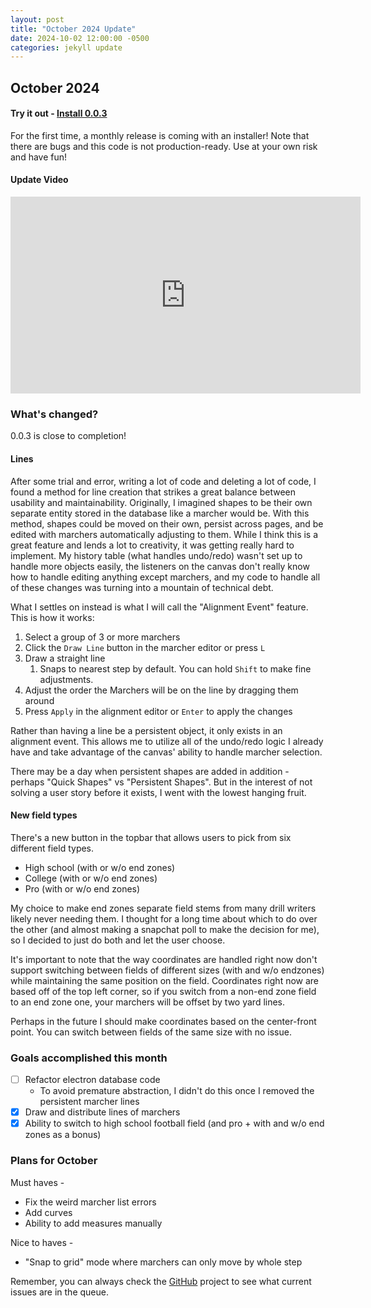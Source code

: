 ```yaml
---
layout: post
title: "October 2024 Update"
date: 2024-10-02 12:00:00 -0500
categories: jekyll update
---
```


## October 2024

#### Try it out - [Install 0.0.3](https://github.com/OpenMarch/OpenMarch/releases/tag/v0.0.3)

For the first time, a monthly release is coming with an installer!
Note that there are bugs and this code is not production-ready.
Use at your own risk and have fun!

#### Update Video

<iframe width="560" height="315" src="https://www.youtube.com/embed/reXz_3wm46Y?si=tKiCtgocPLq4hw5R" title="YouTube video player" frameborder="0" allow="accelerometer; autoplay; clipboard-write; encrypted-media; gyroscope; picture-in-picture; web-share" referrerpolicy="strict-origin-when-cross-origin" allowfullscreen></iframe>

<br/>

### What's changed?

0.0.3 is close to completion!

#### Lines

After some trial and error, writing a lot of code and deleting a lot of code, I found a method for line creation that strikes a great balance between usability and maintainability.
Originally, I imagined shapes to be their own separate entity stored in the database like a marcher would be.
With this method, shapes could be moved on their own, persist across pages, and be edited with marchers automatically adjusting to them.
While I think this is a great feature and lends a lot to creativity, it was getting really hard to implement.
My history table (what handles undo/redo) wasn't set up to handle more objects easily, the listeners on the canvas don't really know how to handle editing anything except marchers, and my code to handle all of these changes was turning into a mountain of technical debt.

What I settles on instead is what I will call the "Alignment Event" feature.
This is how it works:

1. Select a group of 3 or more marchers
1. Click the `Draw Line` button in the marcher editor or press `L`
1. Draw a straight line
   1. Snaps to nearest step by default. You can hold `Shift` to make fine adjustments.
1. Adjust the order the Marchers will be on the line by dragging them around
1. Press `Apply` in the alignment editor or `Enter` to apply the changes

Rather than having a line be a persistent object, it only exists in an alignment event.
This allows me to utilize all of the undo/redo logic I already have and take advantage of the canvas' ability to handle marcher selection.

There may be a day when persistent shapes are added in addition - perhaps "Quick Shapes" vs "Persistent Shapes".
But in the interest of not solving a user story before it exists, I went with the lowest hanging fruit.

#### New field types

There's a new button in the topbar that allows users to pick from six different field types.

- High school (with or w/o end zones)
- College (with or w/o end zones)
- Pro (with or w/o end zones)

My choice to make end zones separate field stems from many drill writers likely never needing them.
I thought for a long time about which to do over the other (and almost making a snapchat poll to make the decision for me), so I decided to just do both and let the user choose.

It's important to note that the way coordinates are handled right now don't support switching between fields of different sizes (with and w/o endzones) while maintaining the same position on the field.
Coordinates right now are based off of the top left corner, so if you switch from a non-end zone field to an end zone one, your marchers will be offset by two yard lines.

Perhaps in the future I should make coordinates based on the center-front point.
You can switch between fields of the same size with no issue.

### Goals accomplished this month

- [ ] Refactor electron database code
  - To avoid premature abstraction, I didn't do this once I removed the persistent marcher lines
- [x] Draw and distribute lines of marchers
- [x] Ability to switch to high school football field (and pro + with and w/o end zones as a bonus)

### Plans for October

Must haves -

- Fix the weird marcher list errors
- Add curves
- Ability to add measures manually

Nice to haves -

- "Snap to grid" mode where marchers can only move by whole step

Remember, you can always check the [GitHub](https://github.com/OpenMarch/OpenMarch) project to see what current issues are in the queue.
